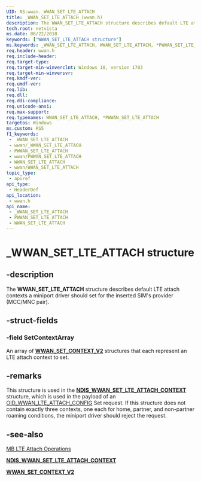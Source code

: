 ```yaml
---
UID: NS:wwan._WWAN_SET_LTE_ATTACH
title: _WWAN_SET_LTE_ATTACH (wwan.h)
description: The WWAN_SET_LTE_ATTACH structure describes default LTE attach contexts a miniport driver should set for the inserted SIM's provider (MCC/MNC pair).
tech.root: netvista
ms.date: 08/22/2018
keywords: ["WWAN_SET_LTE_ATTACH structure"]
ms.keywords: _WWAN_SET_LTE_ATTACH, WWAN_SET_LTE_ATTACH, *PWWAN_SET_LTE_ATTACH,
req.header: wwan.h
req.include-header: 
req.target-type: 
req.target-min-winverclnt: Windows 10, version 1703
req.target-min-winversvr: 
req.kmdf-ver: 
req.umdf-ver: 
req.lib: 
req.dll: 
req.ddi-compliance: 
req.unicode-ansi: 
req.max-support: 
req.typenames: WWAN_SET_LTE_ATTACH, *PWWAN_SET_LTE_ATTACH
targetos: Windows
ms.custom: RS5
f1_keywords:
 - _WWAN_SET_LTE_ATTACH
 - wwan/_WWAN_SET_LTE_ATTACH
 - PWWAN_SET_LTE_ATTACH
 - wwan/PWWAN_SET_LTE_ATTACH
 - WWAN_SET_LTE_ATTACH
 - wwan/WWAN_SET_LTE_ATTACH
topic_type:
 - apiref
api_type:
 - HeaderDef
api_location:
 - wwan.h
api_name:
 - _WWAN_SET_LTE_ATTACH
 - PWWAN_SET_LTE_ATTACH
 - WWAN_SET_LTE_ATTACH
---
```


# _WWAN_SET_LTE_ATTACH structure


## -description

The **WWAN_SET_LTE_ATTACH** structure describes default LTE attach contexts a miniport driver should set for the inserted SIM's provider (MCC/MNC pair).

## -struct-fields

### -field SetContextArray

 
An array of [**WWAN_SET_CONTEXT_V2**](ns-wwan-_wwan_set_context_v2.md) structures that each represent an LTE attach context to set.

## -remarks

This structure is used in the [**NDIS_WWAN_SET_LTE_ATTACH_CONTEXT**](../ndiswwan/ns-ndiswwan-_ndis_wwan_set_lte_attach_context.md) structure, which is used in the payload of an [OID_WWAN_LTE_ATTACH_CONFIG](/windows-hardware/drivers/network/oid-wwan-lte-attach-config) Set request. If this structure does not contain exactly three contexts, one each for home, partner, and non-partner roaming conditions, the miniport driver should reject the request.

## -see-also

[MB LTE Attach Operations](/windows-hardware/drivers/network/mb-lte-attach-operations)

[**NDIS_WWAN_SET_LTE_ATTACH_CONTEXT**](../ndiswwan/ns-ndiswwan-_ndis_wwan_set_lte_attach_context.md)

[**WWAN_SET_CONTEXT_V2**](ns-wwan-_wwan_set_context_v2.md)


